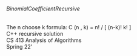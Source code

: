 ###### BinomialCoefficientRecursive

The n choose k formula: C (n , k) = n! / [ (n-k)! k! ]  
C++ recursive solution  
CS 413 Analysis of Algorithms  
Spring 22'  
